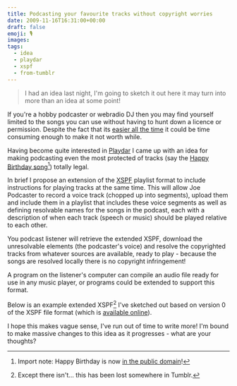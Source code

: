 ```yaml
---
title: Podcasting your favourite tracks without copyright worries
date: 2009-11-16T16:31:00+00:00
draft: false
emoji: 🎙️
images:
tags:
  - idea
  - playdar
  - xspf
  - from-tumblr
---
```


> I had an idea last night, I'm going to sketch it out here it may turn into more than an idea at some point!

If you're a hobby podcaster or webradio DJ then you may find yourself limited to the songs you can use without having to hunt down a licence or permission. Despite the fact that its [easier all the time](http://www.ukpa.info/2008/08/22/the-new-mcps-prs-podcast-license/) it could be time consuming enough to make it not worth while.

Having become quite interested in [Playdar](https://playdar.org) I came up with an idea for making podcasting even the most protected of tracks (say the [Happy Birthday song](http://www.unhappybirthday.com/)[^1]) totally legal.

In brief I propose an extension of the [XSPF](https://www.xspf.org/) playlist format to include instructions for playing tracks at the same time. This will allow Joe Podcaster to record a voice track (chopped up into segments), upload them and include them in a playlist that includes these voice segments as well as defining resolvable names for the songs in the podcast, each with a description of when each track (speech or music) should be played relative to each other.

You podcast listener will retrieve the extended XSPF, download the unresolvable elements (the podcaster's voice) and resolve the copyrighted tracks from whatever sources are available, ready to play - because the songs are resolved locally there is no copyright infringement!

A program on the listener's computer can compile an audio file ready for use in any music player, or programs could be extended to support this format.

Below is an example extended XSPF[^2] I've sketched out based on version 0 of the XSPF file format (which is [available online](https://www.xspf.org/xspf-v0.html)).

I hope this makes vague sense, I've run out of time to write more! I'm bound to make massive changes to this idea as it progresses - what are your thoughts?

[^1]: Import note: Happy Birthday is now [in the public domain](https://en.wikipedia.org/wiki/Happy_Birthday_to_You#:~:text=%22Happy%20Birthday%20to%20You%22%20was%20in%20the%20public%20domain)!
[^2]: Except there isn't… this has been lost somewhere in Tumblr.
